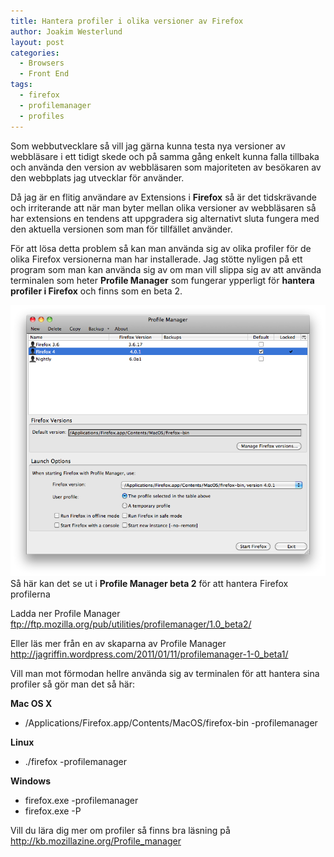 ```yaml
---
title: Hantera profiler i olika versioner av Firefox
author: Joakim Westerlund
layout: post
categories:
  - Browsers
  - Front End
tags:
  - firefox
  - profilemanager
  - profiles
---
```

Som webbutvecklare så vill jag gärna kunna testa nya versioner av webbläsare i ett tidigt skede och på samma gång enkelt kunna falla tillbaka och använda den version av webbläsaren som majoriteten av besökaren av den webbplats jag utvecklar för använder.

Då jag är en flitig användare av Extensions i **Firefox** så är det tidskrävande och irriterande att när man byter mellan olika versioner av webbläsaren så har extensions en tendens att uppgradera sig alternativt sluta fungera med den aktuella versionen som man för tillfället använder.

För att lösa detta problem så kan man använda sig av olika profiler för de olika Firefox versionerna man har installerade. Jag stötte nyligen på ett program som man kan använda sig av om man vill slippa sig av att använda terminalen som heter **Profile Manager** som fungerar ypperligt för **hantera profiler i Firefox** och finns som en beta 2.

![Profile Manager Firefox Versions](/images/wp/profile-manager.png)
Så här kan det se ut i **Profile Manager beta 2** för att hantera Firefox profilerna

Ladda ner Profile Manager
<ftp://ftp.mozilla.org/pub/utilities/profilemanager/1.0_beta2/>

Eller läs mer från en av skaparna av Profile Manager
<http://jagriffin.wordpress.com/2011/01/11/profilemanager-1-0_beta1/>

Vill man mot förmodan hellre använda sig av terminalen för att hantera sina profiler så gör man det så här:

**Mac OS X**

*   /Applications/Firefox.app/Contents/MacOS/firefox-bin -profilemanager

**Linux**

*   ./firefox -profilemanager

**Windows**

*   firefox.exe -profilemanager
*   firefox.exe -P

Vill du lära dig mer om profiler så finns bra läsning på <http://kb.mozillazine.org/Profile_manager>